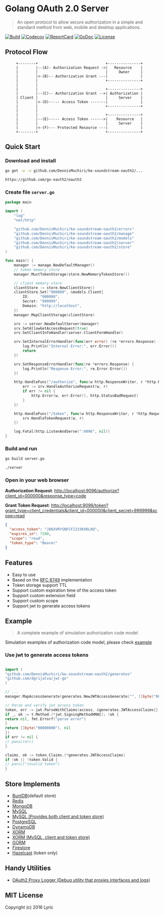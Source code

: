# Golang OAuth 2.0 Server

> An open protocol to allow secure authorization in a simple and standard method from web, mobile and desktop
> applications.

[![Build][build-status-image]][build-status-url] [![Codecov][codecov-image]][codecov-url] [![ReportCard][reportcard-image]][reportcard-url] [![GoDoc][godoc-image]][godoc-url] [![License][license-image]][license-url]

## Protocol Flow

```text
     +--------+                               +---------------+
     |        |--(A)- Authorization Request ->|   Resource    |
     |        |                               |     Owner     |
     |        |<-(B)-- Authorization Grant ---|               |
     |        |                               +---------------+
     |        |
     |        |                               +---------------+
     |        |--(C)-- Authorization Grant -->| Authorization |
     | Client |                               |     Server    |
     |        |<-(D)----- Access Token -------|               |
     |        |                               +---------------+
     |        |
     |        |                               +---------------+
     |        |--(E)----- Access Token ------>|    Resource   |
     |        |                               |     Server    |
     |        |<-(F)--- Protected Resource ---|               |
     +--------+                               +---------------+
```

## Quick Start

### Download and install

```bash
go get -u -v github.com/DennisMuchiri/ke-soundstream-oauth2/...
```

```bash
https://github.com/go-oauth2/oauth2
```

### Create file `server.go`

```go
package main

import (
	"log"
	"net/http"

	"github.com/DennisMuchiri/ke-soundstream-oauth2/errors"
	"github.com/DennisMuchiri/ke-soundstream-oauth2/manage"
	"github.com/DennisMuchiri/ke-soundstream-oauth2/models"
	"github.com/DennisMuchiri/ke-soundstream-oauth2/server"
	"github.com/DennisMuchiri/ke-soundstream-oauth2/store"
)

func main() {
	manager := manage.NewDefaultManager()
	// token memory store
	manager.MustTokenStorage(store.NewMemoryTokenStore())

	// client memory store
	clientStore := store.NewClientStore()
	clientStore.Set("000000", &models.Client{
		ID:     "000000",
		Secret: "999999",
		Domain: "http://localhost",
	})
	manager.MapClientStorage(clientStore)

	srv := server.NewDefaultServer(manager)
	srv.SetAllowGetAccessRequest(true)
	srv.SetClientInfoHandler(server.ClientFormHandler)

	srv.SetInternalErrorHandler(func(err error) (re *errors.Response) {
		log.Println("Internal Error:", err.Error())
		return
	})

	srv.SetResponseErrorHandler(func(re *errors.Response) {
		log.Println("Response Error:", re.Error.Error())
	})

	http.HandleFunc("/authorize", func(w http.ResponseWriter, r *http.Request) {
		err := srv.HandleAuthorizeRequest(w, r)
		if err != nil {
			http.Error(w, err.Error(), http.StatusBadRequest)
		}
	})

	http.HandleFunc("/token", func(w http.ResponseWriter, r *http.Request) {
		srv.HandleTokenRequest(w, r)
	})

	log.Fatal(http.ListenAndServe(":9096", nil))
}

```

### Build and run

```bash
go build server.go

./server
```

### Open in your web browser

**Authorization Request**:
[http://localhost:9096/authorize?client_id=000000&response_type=code](http://localhost:9096/authorize?client_id=000000&response_type=code)

**Grant Token Request**:
[http://localhost:9096/token?grant_type=client_credentials&client_id=000000&client_secret=999999&scope=read](http://localhost:9096/token?grant_type=client_credentials&client_id=000000&client_secret=999999&scope=read)

```json
{
  "access_token": "J86XVRYSNFCFI233KXDL0Q",
  "expires_in": 7200,
  "scope": "read",
  "token_type": "Bearer"
}
```

## Features

- Easy to use
- Based on the [RFC 6749](https://tools.ietf.org/html/rfc6749) implementation
- Token storage support TTL
- Support custom expiration time of the access token
- Support custom extension field
- Support custom scope
- Support jwt to generate access tokens

## Example

> A complete example of simulation authorization code model

Simulation examples of authorization code model, please check [example](/example)

### Use jwt to generate access tokens

```go

import (
"github.com/DennisMuchiri/ke-soundstream-oauth2/generates"
"github.com/dgrijalva/jwt-go"
)

// ...
manager.MapAccessGenerate(generates.NewJWTAccessGenerate("", []byte("00000000"), jwt.SigningMethodHS512))

// Parse and verify jwt access token
token, err := jwt.ParseWithClaims(access, &generates.JWTAccessClaims{}, func (t *jwt.Token) (interface{}, error) {
if _, ok := t.Method.(*jwt.SigningMethodHMAC); !ok {
return nil, fmt.Errorf("parse error")
}
return []byte("00000000"), nil
})
if err != nil {
// panic(err)
}

claims, ok := token.Claims.(*generates.JWTAccessClaims)
if !ok || !token.Valid {
// panic("invalid token")
}
```

## Store Implements

- [BuntDB](https://github.com/tidwall/buntdb)(default store)
- [Redis](https://github.com/go-oauth2/redis)
- [MongoDB](https://github.com/go-oauth2/mongo)
- [MySQL](https://github.com/go-oauth2/mysql)
- [MySQL (Provides both client and token store)](https://github.com/imrenagi/go-oauth2-mysql)
- [PostgreSQL](https://github.com/vgarvardt/go-oauth2-pg)
- [DynamoDB](https://github.com/contamobi/go-oauth2-dynamodb)
- [XORM](https://github.com/techknowlogick/go-oauth2-xorm)
- [XORM (MySQL, client and token store)](https://github.com/rainlay/go-oauth2-xorm)
- [GORM](https://github.com/techknowlogick/go-oauth2-gorm)
- [Firestore](https://github.com/tslamic/go-oauth2-firestore)
- [Hazelcast](https://github.com/clowre/go-oauth2-hazelcast) (token only)

## Handy Utilities

- [OAuth2 Proxy Logger (Debug utility that proxies interfaces and logs)](https://github.com/aubelsb2/oauth2-logger-proxy)

## MIT License

Copyright (c) 2016 Lyric

[build-status-url]: https://travis-ci.org/go-oauth2/oauth2

[build-status-image]: https://travis-ci.org/go-oauth2/oauth2.svg?branch=master

[codecov-url]: https://codecov.io/gh/go-oauth2/oauth2

[codecov-image]: https://codecov.io/gh/go-oauth2/oauth2/branch/master/graph/badge.svg

[reportcard-url]: https://goreportcard.com/report/github.com/DennisMuchiri/ke-soundstream-oauth2

[reportcard-image]: https://goreportcard.com/badge/github.com/DennisMuchiri/ke-soundstream-oauth2

[godoc-url]: https://godoc.org/github.com/DennisMuchiri/ke-soundstream-oauth2

[godoc-image]: https://godoc.org/github.com/DennisMuchiri/ke-soundstream-oauth2?status.svg

[license-url]: http://opensource.org/licenses/MIT

[license-image]: https://img.shields.io/npm/l/express.svg
